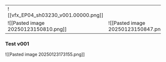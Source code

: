 
|                                      |                                      |
| ------------------------------------ | ------------------------------------ |
| ![[vfx_EP04_sh03230_v001.00000.png]] |                                      |
| ![[Pasted image 20250123150810.png]] | ![[Pasted image 20250123150847.png]] |

### Test v001
![[Pasted image 20250123173155.png]]